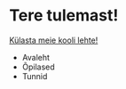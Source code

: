 
<html>


<h1>Tere tulemast!</h1>
<p><a href="http://khk.ee">Külasta meie kooli lehte!</a></p>

<ul>
  <li>Avaleht</li>
  <li>Õpilased</li>
  <li>Tunnid</li>
</ul>

</body>
</html>
